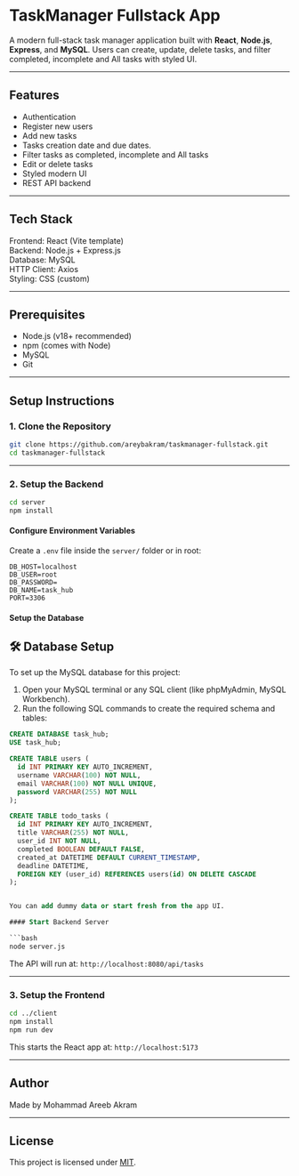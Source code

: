 #  TaskManager Fullstack App

A modern full-stack task manager application built with **React**, **Node.js**, **Express**, and **MySQL**. Users can create, update, delete tasks, and filter completed, incomplete and All tasks with styled UI.

---

##  Features

- Authentication
- Register new users
- Add new tasks
- Tasks creation date and due dates.
- Filter tasks as completed, incomplete and All tasks
- Edit or delete tasks
- Styled modern UI
- REST API backend

---

##  Tech Stack
                    
 Frontend:      React (Vite template)     
 Backend:       Node.js + Express.js      
 Database:      MySQL                     
 HTTP Client:   Axios                     
 Styling:       CSS (custom)              

---

##  Prerequisites

- Node.js (v18+ recommended)
- npm (comes with Node)
- MySQL
- Git

---

##  Setup Instructions

###  1. Clone the Repository

```bash
git clone https://github.com/areybakram/taskmanager-fullstack.git
cd taskmanager-fullstack
```

---

###  2. Setup the Backend

```bash
cd server
npm install
```

####  Configure Environment Variables

Create a `.env` file inside the `server/` folder or in root:

```env
DB_HOST=localhost
DB_USER=root
DB_PASSWORD=
DB_NAME=task_hub
PORT=3306
```

####  Setup the Database

## 🛠️ Database Setup

To set up the MySQL database for this project:

1. Open your MySQL terminal or any SQL client (like phpMyAdmin, MySQL Workbench).
2. Run the following SQL commands to create the required schema and tables:

```sql
CREATE DATABASE task_hub;
USE task_hub;

CREATE TABLE users (
  id INT PRIMARY KEY AUTO_INCREMENT,
  username VARCHAR(100) NOT NULL,
  email VARCHAR(100) NOT NULL UNIQUE,
  password VARCHAR(255) NOT NULL
);

CREATE TABLE todo_tasks (
  id INT PRIMARY KEY AUTO_INCREMENT,
  title VARCHAR(255) NOT NULL,
  user_id INT NOT NULL,
  completed BOOLEAN DEFAULT FALSE,
  created_at DATETIME DEFAULT CURRENT_TIMESTAMP,
  deadline DATETIME,
  FOREIGN KEY (user_id) REFERENCES users(id) ON DELETE CASCADE
);


You can add dummy data or start fresh from the app UI.

#### Start Backend Server

```bash
node server.js
```

The API will run at: `http://localhost:8080/api/tasks`

---

###  3. Setup the Frontend

```bash
cd ../client
npm install
npm run dev
```

This starts the React app at: `http://localhost:5173`

---

##  Author

Made by Mohammad Areeb Akram

---

##  License

This project is licensed under [MIT](LICENSE).